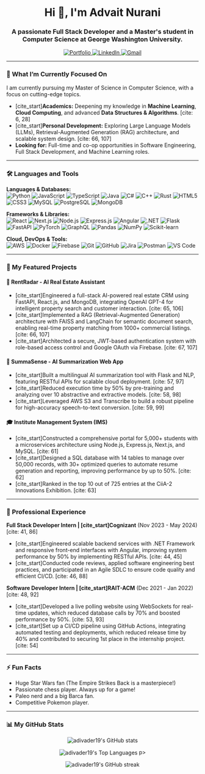 <h1 align="center">Hi 👋, I'm Advait Nurani</h1>
<h3 align="center">A passionate Full Stack Developer and a Master's student in Computer Science at George Washington University.</h3>

<p align="center">
  <a href="https://your-portfolio-link.com">
    <img src="https://img.shields.io/badge/Portfolio-255E63?style=for-the-badge&logo=hyper&logoColor=white" alt="Portfolio"/>
  </a>
  <a href="https://www.linkedin.com/in/advait-nurani/">
    <img src="https://img.shields.io/badge/LinkedIn-0077B5?style=for-the-badge&logo=linkedin&logoColor=white" alt="LinkedIn"/>
  </a>
  <a href="mailto:advaitnurani@gmail.com">
    <img src="https://img.shields.io/badge/Gmail-D14836?style=for-the-badge&logo=gmail&logoColor=white" alt="Gmail"/>
  </a>
</p>

---

### 🌱 What I’m Currently Focused On

I am currently pursuing my Master of Science in Computer Science, with a focus on cutting-edge topics.
* [cite_start]**Academics:** Deepening my knowledge in **Machine Learning**, **Cloud Computing**, and advanced **Data Structures & Algorithms**. [cite: 6, 28]
* [cite_start]**Personal Development:** Exploring Large Language Models (LLMs), Retrieval-Augmented Generation (RAG) architecture, and scalable system design. [cite: 66, 107]
* **Looking for:** Full-time and co-op opportunities in Software Engineering, Full Stack Development, and Machine Learning roles.

---

### 🛠️ Languages and Tools

<p align="left">
    <strong>Languages & Databases:</strong><br>
    <img src="https://img.shields.io/badge/Python-3776AB?style=for-the-badge&logo=python&logoColor=white" alt="Python"/>
    <img src="https://img.shields.io/badge/JavaScript-F7DF1E?style=for-the-badge&logo=javascript&logoColor=black" alt="JavaScript"/>
    <img src="https://img.shields.io/badge/TypeScript-3178C6?style=for-the-badge&logo=typescript&logoColor=white" alt="TypeScript"/>
    <img src="https://img.shields.io/badge/Java-ED8B00?style=for-the-badge&logo=openjdk&logoColor=white" alt="Java"/>
    <img src="https://img.shields.io/badge/C%23-239120?style=for-the-badge&logo=c-sharp&logoColor=white" alt="C#"/>
    <img src="https://img.shields.io/badge/C++-00599C?style=for-the-badge&logo=c%2B%2B&logoColor=white" alt="C++"/>
    <img src="https://img.shields.io/badge/Rust-000000?style=for-the-badge&logo=rust&logoColor=white" alt="Rust"/>
    <img src="https://img.shields.io/badge/HTML5-E34F26?style=for-the-badge&logo=html5&logoColor=white" alt="HTML5"/>
    <img src="https://img.shields.io/badge/CSS3-1572B6?style=for-the-badge&logo=css3&logoColor=white" alt="CSS3"/>
    <img src="https://img.shields.io/badge/MySQL-4479A1?style=for-the-badge&logo=mysql&logoColor=white" alt="MySQL"/>
    <img src="https://img.shields.io/badge/PostgreSQL-4169E1?style=for-the-badge&logo=postgresql&logoColor=white" alt="PostgreSQL"/>
    <img src="https://img.shields.io/badge/MongoDB-47A248?style=for-the-badge&logo=mongodb&logoColor=white" alt="MongoDB"/>
</p>
<p align="left">
    <strong>Frameworks & Libraries:</strong><br>
    <img src="https://img.shields.io/badge/React-61DAFB?style=for-the-badge&logo=react&logoColor=black" alt="React"/>
    <img src="https://img.shields.io/badge/Next.js-000000?style=for-the-badge&logo=nextdotjs&logoColor=white" alt="Next.js"/>
    <img src="https://img.shields.io/badge/Node.js-339933?style=for-the-badge&logo=nodedotjs&logoColor=white" alt="Node.js"/>
    <img src="https://img.shields.io/badge/Express.js-000000?style=for-the-badge&logo=express&logoColor=white" alt="Express.js"/>
    <img src="https://img.shields.io/badge/Angular-DD0031?style=for-the-badge&logo=angular&logoColor=white" alt="Angular"/>
    <img src="https://img.shields.io/badge/.NET-512BD4?style=for-the-badge&logo=dotnet&logoColor=white" alt=".NET"/>
    <img src="https://img.shields.io/badge/Flask-000000?style=for-the-badge&logo=flask&logoColor=white" alt="Flask"/>
    <img src="https://img.shields.io/badge/FastAPI-009688?style=for-the-badge&logo=fastapi&logoColor=white" alt="FastAPI"/>
    <img src="https://img.shields.io/badge/PyTorch-EE4C2C?style=for-the-badge&logo=pytorch&logoColor=white" alt="PyTorch"/>
    <img src="https://img.shields.io/badge/GraphQL-E10098?style=for-the-badge&logo=graphql&logoColor=white" alt="GraphQL"/>
    <img src="https://img.shields.io/badge/Pandas-150458?style=for-the-badge&logo=pandas&logoColor=white" alt="Pandas"/>
    <img src="https://img.shields.io/badge/NumPy-013243?style=for-the-badge&logo=numpy&logoColor=white" alt="NumPy"/>
    <img src="https://img.shields.io/badge/Scikit--learn-F7931A?style=for-the-badge&logo=scikit-learn&logoColor=white" alt="Scikit-learn"/>
</p>
<p align="left">
    <strong>Cloud, DevOps & Tools:</strong><br>
    <img src="https://img.shields.io/badge/AWS-232F3E?style=for-the-badge&logo=amazon-aws&logoColor=white" alt="AWS"/>
    <img src="https://img.shields.io/badge/Docker-2496ED?style=for-the-badge&logo=docker&logoColor=white" alt="Docker"/>
    <img src="https://img.shields.io/badge/Firebase-FFCA28?style=for-the-badge&logo=firebase&logoColor=black" alt="Firebase"/>
    <img src="https://img.shields.io/badge/Git-F05032?style=for-the-badge&logo=git&logoColor=white" alt="Git"/>
    <img src="https://img.shields.io/badge/GitHub-181717?style=for-the-badge&logo=github&logoColor=white" alt="GitHub"/>
    <img src="https://img.shields.io/badge/Jira-0052CC?style=for-the-badge&logo=jira&logoColor=white" alt="Jira"/>
    <img src="https://img.shields.io/badge/Postman-FF6C37?style=for-the-badge&logo=postman&logoColor=white" alt="Postman"/>
    <img src="https://img.shields.io/badge/Visual_Studio_Code-007ACC?style=for-the-badge&logo=visual-studio-code&logoColor=white" alt="VS Code"/>
</p>

---

### 🚀 My Featured Projects

#### 🤖 RentRadar - AI Real Estate Assistant
* [cite_start]Engineered a full-stack AI-powered real estate CRM using FastAPI, React.js, and MongoDB, integrating OpenAI GPT-4 for intelligent property search and customer interaction. [cite: 65, 106]
* [cite_start]Implemented a RAG (Retrieval-Augmented Generation) architecture with FAISS and LangChain for semantic document search, enabling real-time property matching from 1000+ commercial listings. [cite: 66, 107]
* [cite_start]Architected a secure, JWT-based authentication system with role-based access control and Google OAuth via Firebase. [cite: 67, 107]

#### 📝 SummaSense - AI Summarization Web App
* [cite_start]Built a multilingual AI summarization tool with Flask and NLP, featuring RESTful APIs for scalable cloud deployment. [cite: 57, 97]
* [cite_start]Reduced execution time by 50% by pre-training and analyzing over 10 abstractive and extractive models. [cite: 58, 98]
* [cite_start]Leveraged AWS S3 and Transcribe to build a robust pipeline for high-accuracy speech-to-text conversion. [cite: 59, 99]

#### 🎓 Institute Management System (IMS)
* [cite_start]Constructed a comprehensive portal for 5,000+ students with a microservices architecture using Node.js, Express.js, Next.js, and MySQL. [cite: 61]
* [cite_start]Designed a SQL database with 14 tables to manage over 50,000 records, with 30+ optimized queries to automate resume generation and reporting, improving performance by up to 50%. [cite: 62]
* [cite_start]Ranked in the top 10 out of 725 entries at the CiiA-2 Innovations Exhibition. [cite: 63]

---

### 💼 Professional Experience

**Full Stack Developer Intern | [cite_start]Cognizant** (Nov 2023 - May 2024) [cite: 41, 86]
* [cite_start]Engineered scalable backend services with .NET Framework and responsive front-end interfaces with Angular, improving system performance by 50% by implementing RESTful APIs. [cite: 44, 45]
* [cite_start]Conducted code reviews, applied software engineering best practices, and participated in an Agile SDLC to ensure code quality and efficient CI/CD. [cite: 46, 88]

**Software Developer Intern | [cite_start]RAIT-ACM** (Dec 2021 - Jan 2022) [cite: 48, 92]
* [cite_start]Developed a live polling website using WebSockets for real-time updates, which reduced database calls by 70% and boosted performance by 50%. [cite: 53, 93]
* [cite_start]Set up a CI/CD pipeline using GitHub Actions, integrating automated testing and deployments, which reduced release time by 40% and contributed to securing 1st place in the internship project. [cite: 54]

---

### ⚡ Fun Facts

* Huge Star Wars fan (The Empire Strikes Back is a masterpiece!)
* Passionate chess player. Always up for a game!
* Paleo nerd and a big Barca fan.
* Competitive Pokemon player.

---

### 📊 My GitHub Stats

<p align="center">
  <img align="center" src="https://github-readme-stats.vercel.app/api?username=adivader19&show_icons=true&locale=en" alt="adivader19's GitHub stats" />
</p>
<p align="center">
  <img align="center" src="https://github-readme-stats.vercel.app/api/top-langs?username=adivader19&show_icons=true&locale=en&layout=compact" alt="adivader19's Top Languages" />
p>
<p align="center">
  <img align="center" src="https://github-readme-streak-stats.herokuapp.com/?user=adivader19&" alt="adivader19's GitHub streak" />
</p>

